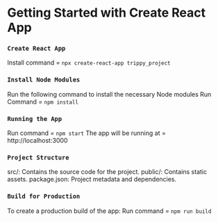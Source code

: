 # Getting Started with Create React App

### `Create React App`
Install command = `npx create-react-app trippy_project`

### `Install Node Modules`
Run the following command to install the necessary Node modules
Run Command = `npm install`

### `Running the App`
Run command = `npm start`
The app will be running at = http://localhost:3000

### `Project Structure`
src/:           Contains the source code for the project.
public/:        Contains static assets.
package.json:   Project metadata and dependencies.

### `Build for Production`
To create a production build of the app:
Run command = `npm run build`